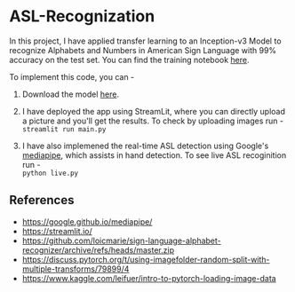 # ASL-Recognization
In this project, I have applied transfer learning to an Inception-v3 Model to recognize Alphabets and Numbers in American Sign Language with 99% accuracy on the test set. You can find the training notebook [here](https://github.com/AyushiNM/ASL-Recognization/blob/main/Sign_Language_Alphabet_Recognizer.ipynb).

To implement this code, you can -
1. Download the model [here](https://drive.google.com/file/d/1zrpDYeS7AXeGmO4G3FAD55LY53PZZ7fh/view?usp=sharing).<br>

2. I have deployed the app using StreamLit, where you can directly upload a picture and you'll get the results. To check by uploading images run -<br>
`streamlit run main.py`<br>

3. I have also implemened the real-time ASL detection using Google's [mediapipe](https://google.github.io/mediapipe/), which assists in hand detection. To see live ASL recoginition run -<br>
`python live.py` <br>

## References
* https://google.github.io/mediapipe/
* https://streamlit.io/
* https://github.com/loicmarie/sign-language-alphabet-recognizer/archive/refs/heads/master.zip
* https://discuss.pytorch.org/t/using-imagefolder-random-split-with-multiple-transforms/79899/4
* https://www.kaggle.com/leifuer/intro-to-pytorch-loading-image-data
